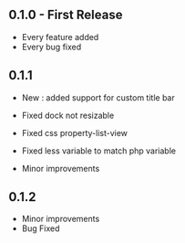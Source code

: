 ## 0.1.0 - First Release
* Every feature added
* Every bug fixed

## 0.1.1

- New : added support for custom title bar

- Fixed dock not resizable
- Fixed css property-list-view
- Fixed less variable to match php variable

- Minor improvements

## 0.1.2

- Minor improvements
- Bug Fixed
